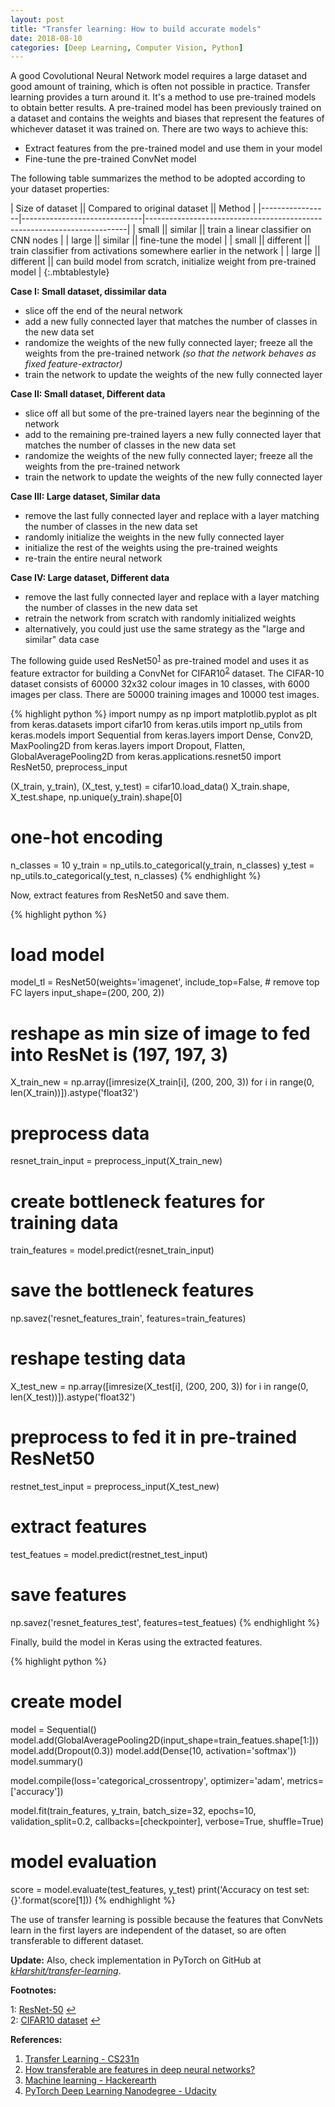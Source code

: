 ```yaml
---
layout: post
title: "Transfer learning: How to build accurate models"
date: 2018-08-10
categories: [Deep Learning, Computer Vision, Python]
---
```


A good Covolutional Neural Network model requires a large dataset and good amount of training, which is often not possible in practice. Transfer learning provides a turn around it. It's a method to use pre-trained models to obtain better results. A pre-trained model has been previously trained on a dataset and contains the weights and biases that represent the features of whichever dataset it was trained on. There are two ways to achieve this:

* Extract features from the pre-trained model and use them in your model
* Fine-tune the pre-trained ConvNet model

The following table summarizes the method to be adopted according to your dataset properties:

| Size of dataset || Compared to original dataset || Method                                                                  |
|-----------------|------------------------------|-------------------------------------------------------------------------|
| small           || similar                      || train a linear classifier on CNN nodes                                  |
| large           || similar                      || fine-tune the model                                                     |
| small           || different                     || train classifier from activations somewhere earlier in the network |
| large           || different                    || can build model from scratch, initialize weight from pre-trained model  |
{:.mbtablestyle}


**Case I: Small dataset, dissimilar data** 

* slice off the end of the neural network
* add a new fully connected layer that matches the number of classes in the new data set
* randomize the weights of the new fully connected layer; freeze all the weights from the pre-trained network *(so that the network behaves as fixed feature-extractor)*
* train the network to update the weights of the new fully connected layer

**Case II: Small dataset, Different data**

* slice off all but some of the pre-trained layers near the beginning of the network
* add to the remaining pre-trained layers a new fully connected layer that matches the number of classes in the new data set
* randomize the weights of the new fully connected layer; freeze all the weights from the pre-trained network
* train the network to update the weights of the new fully connected layer

**Case III: Large dataset, Similar data**

* remove the last fully connected layer and replace with a layer matching the number of classes in the new data set
* randomly initialize the weights in the new fully connected layer
* initialize the rest of the weights using the pre-trained weights
* re-train the entire neural network

**Case IV: Large dataset, Different data**

* remove the last fully connected layer and replace with a layer matching the number of classes in the new data set
* retrain the network from scratch with randomly initialized weights
* alternatively, you could just use the same strategy as the "large and similar" data case


The following guide used ResNet50<sup id="a1">[1](#myfootnote1)</sup> as pre-trained model and uses it as feature extractor for building a ConvNet for CIFAR10<sup id="a2">[2](#myfootnote2)</sup> dataset. The CIFAR-10 dataset consists of 60000 32x32 colour images in 10 classes, with 6000 images per class. There are 50000 training images and 10000 test images. 

{% highlight python %}
import numpy as np
import matplotlib.pyplot as plt
from keras.datasets import cifar10
from keras.utils import np_utils
from keras.models import Sequential
from keras.layers import Dense, Conv2D, MaxPooling2D
from keras.layers import Dropout, Flatten, GlobalAveragePooling2D
from keras.applications.resnet50 import ResNet50, preprocess_input

(X_train, y_train), (X_test, y_test) = cifar10.load_data() 
X_train.shape, X_test.shape, np.unique(y_train).shape[0]
# one-hot encoding
n_classes = 10
y_train = np_utils.to_categorical(y_train, n_classes)
y_test = np_utils.to_categorical(y_test, n_classes)
{% endhighlight %}

Now, extract features from ResNet50 and save them.

{% highlight python %}
# load model
model_tl = ResNet50(weights='imagenet',
                    include_top=False,  # remove top FC layers
                   input_shape=(200, 200, 2))

# reshape as min size of image to fed into ResNet is (197, 197, 3)
X_train_new = np.array([imresize(X_train[i], (200, 200, 3)) for i in range(0, len(X_train))]).astype('float32')
# preprocess data 
resnet_train_input = preprocess_input(X_train_new)
# create bottleneck features for training data
train_features = model.predict(resnet_train_input)
# save the bottleneck features
np.savez('resnet_features_train', features=train_features)

# reshape testing data
X_test_new = np.array([imresize(X_test[i], (200, 200,  3)) for i in range(0, len(X_test))]).astype('float32')
# preprocess to fed it in pre-trained ResNet50
restnet_test_input = preprocess_input(X_test_new)
# extract features
test_featues = model.predict(restnet_test_input)
# save features
np.savez('resnet_features_test', features=test_featues)
{% endhighlight %}

Finally, build the model in Keras using the extracted features.

{% highlight python %}
# create model
model = Sequential()
model.add(GlobalAveragePooling2D(input_shape=train_featues.shape[1:]))
model.add(Dropout(0.3))
model.add(Dense(10, activation='softmax'))
model.summary()

model.compile(loss='categorical_crossentropy',
             optimizer='adam',
             metrics=['accuracy'])

model.fit(train_features, y_train,
          batch_size=32, epochs=10,
         validation_split=0.2, callbacks=[checkpointer],
         verbose=True, shuffle=True)

# model evaluation
score = model.evaluate(test_features, y_test)
print('Accuracy on test set: {}'.format(score[1]))
{% endhighlight %}

The use of transfer learning is possible because the features that ConvNets learn in the first layers are independent of the dataset, so are often transferable to different dataset.

**Update:** Also, check implementation in PyTorch on GitHub at *[kHarshit/transfer-learning](https://github.com/kHarshit/transfer-learning)*.

**Footnotes:**  

<a name="myfootnote1"></a>1: [ResNet-50](https://www.kaggle.com/keras/resnet50) [↩](#a1)  
<a name="myfootnote2"></a>2: [CIFAR10 dataset](https://www.cs.toronto.edu/~kriz/cifar.html) [↩](#a2)

**References:**  

1. [Transfer Learning - CS231n](http://cs231n.github.io/transfer-learning/)
2. [How transferable are features in deep neural networks?](https://arxiv.org/abs/1411.1792)
3. [Machine learning - Hackerearth](https://www.hackerearth.com/practice/machine-learning/)
4. [PyTorch Deep Learning Nanodegree - Udacity](https://in.udacity.com/course/deep-learning-nanodegree--nd101)
